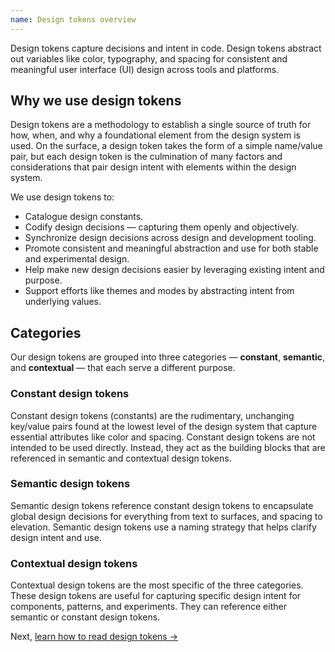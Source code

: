```yaml
---
name: Design tokens overview
---
```


Design tokens capture decisions and intent in code. Design tokens abstract out variables like color, typography, and spacing for consistent and meaningful user interface (UI) design across tools and platforms.

<figure-img alt="Example design tokens in use" label="" src="/img/design-tokens.svg"></figure-img>

## Why we use design tokens

Design tokens are a methodology to establish a single source of truth for how, when, and why a foundational element from the design system is used. On the surface, a design token takes the form of a simple name/value pair, but each design token is the culmination of many factors and considerations that pair design intent with elements within the design system.

<figure-img alt="Example design token name and value pair" label="" src="/img/design-tokens-name-value.svg"></figure-img>

We use design tokens to:

- Catalogue design constants.
- Codify design decisions — capturing them openly and objectively.
- Synchronize design decisions across design and development tooling.
- Promote consistent and meaningful abstraction and use for both stable and experimental design.
- Help make new design decisions easier by leveraging existing intent and purpose.
- Support efforts like themes and modes by abstracting intent from underlying values.

## Categories

Our design tokens are grouped into three categories — **constant**, **semantic**, and **contextual** — that each serve a different purpose.

### Constant design tokens

Constant design tokens (constants) are the rudimentary, unchanging key/value pairs found at the lowest level of the design system that capture essential attributes like color and spacing. Constant design tokens are not intended to be used directly. Instead, they act as the building blocks that are referenced in semantic and contextual design tokens.

<figure-img alt="Example constant design token" label="" src="/img/design-tokens-constant.svg"></figure-img>

### Semantic design tokens

Semantic design tokens reference constant design tokens to encapsulate global design decisions for everything from text to surfaces, and spacing to elevation. Semantic design tokens use a naming strategy that helps clarify design intent and use.

<figure-img alt="Example semantic design token" label="" src="/img/design-tokens-semantic.svg"></figure-img>

### Contextual design tokens

Contextual design tokens are the most specific of the three categories. These design tokens are useful for capturing specific design intent for components, patterns, and experiments. They can reference either semantic or constant design tokens.

<figure-img alt="Example contextual design token" label="" src="/img/design-tokens-contextual.svg"></figure-img>

Next, [learn how to read design tokens →](/product-foundations/design-tokens-reading)
